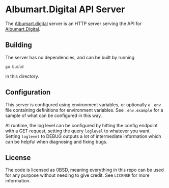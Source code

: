 Albumart.Digital API Server
===========================

The [Albumart.digital](https://albumart.digital) server is an HTTP server
serving the API for [Albumart.Digital](https://albumart.digital).

Building
--------

The server has no dependencies, and can be built by running

```
go build
```

in this directory.

Configuration
-------------

This server is configured using environment variables, or optionally a `.env`
file containing definitions for environment variables. See `.env.example` for
a sample of what can be configured in this way.

At runtime, the log level can be configured by hitting the config endpoint with
a GET request, setting the query `loglevel` to whatever you want. Setting
`loglevel` to DEBUG outputs a lot of intermediate information which can be
helpful when diagnosing and fixing bugs.

License
-------

The code is licensed as 0BSD, meaning everything in this repo can be used for
any purpose without needing to give credit. See `LICENSE` for more information.
